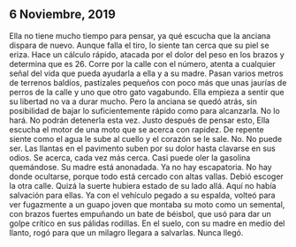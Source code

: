
## 6 Noviembre, 2019
Ella no tiene mucho tiempo para pensar, ya qué escucha que la anciana dispara de nuevo. Aunque falla el tiro, lo siente tan cerca que su piel se eriza. Hace un cálculo rápido, atacada por el dolor del peso en los brazos y determina que es 26. Corre por la calle con el número, atenta a cualquier señal del vida que pueda ayudarla a ella y a su madre. Pasan varios metros de terrenos baldíos, pastizales pequeños con poco más que unas jaurías de perros de la calle y uno que otro gato vagabundo. Ella empieza a sentir que su libertad no va a durar mucho. Pero la anciana se quedó atrás, sin posibilidad de bajar lo suficientemente rápido como para alcanzarla. No lo hará. No podrán detenerla esta vez. Justo después de pensar esto, Ella escucha el motor de una moto que se acerca con rapidez. De repente siente como el agua le sube al cuello y el corazón se le sale. No. No puede ser. Las llantas en el pavimento suben por su dolor hasta clavarse en sus odios. Se acerca, cada vez más cerca. Casi puede oler la gasolina quemándose. Su madre está anonadada. Ya no hay escapatoria. No hay donde ocultarse, porque todo está cercado con altas vallas. Debió escoger la otra calle. Quizá la suerte hubiera estado de su lado allá. Aquí no había salvación para ellas. Ya con el vehículo pegado a su espalda, volteó para ver fugazmente a un guapo joven que montaba su moto como un semental, con brazos fuertes empuñando un bate de béisbol, que usó para dar un golpe crítico en sus pálidas rodillas. En el suelo, con su madre en medio del llanto, rogó para que un milagro llegara a salvarlas. Nunca llegó.

